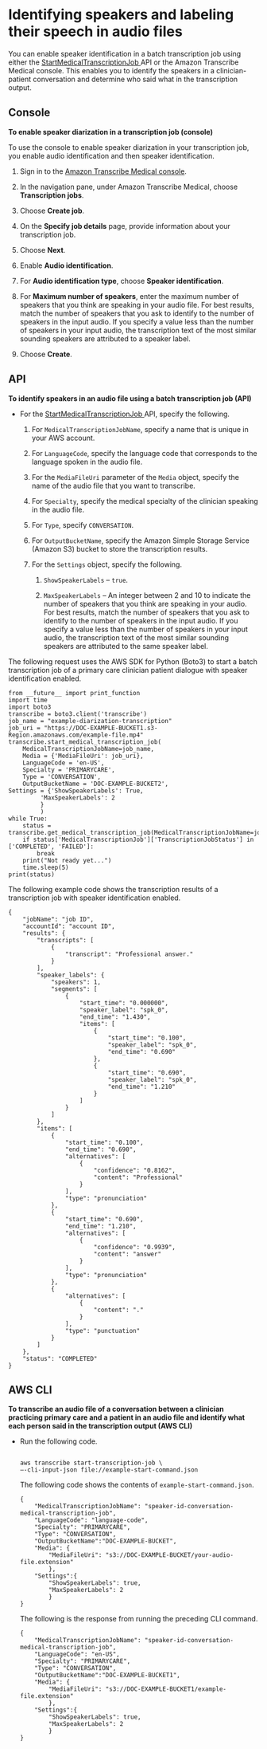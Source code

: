 # Identifying speakers and labeling their speech in audio files<a name="conversation-diarization-batch-med"></a>

You can enable speaker identification in a batch transcription job using either the [ StartMedicalTranscriptionJob ](API_StartMedicalTranscriptionJob.md) API or the Amazon Transcribe Medical console\. This enables you to identify the speakers in a clinician\-patient conversation and determine who said what in the transcription output\.

## Console<a name="conversation-diarization-batch-med-console"></a>

**To enable speaker diarization in a transcription job \(console\)**

To use the console to enable speaker diarization in your transcription job, you enable audio identification and then speaker identification\.

1. Sign in to the [ Amazon Transcribe Medical console](https://console.aws.amazon.com/transcribe/)\.

1. In the navigation pane, under Amazon Transcribe Medical, choose **Transcription jobs**\.

1. Choose **Create job**\.

1. On the **Specify job details** page, provide information about your transcription job\.

1. Choose **Next**\.

1. Enable **Audio identification**\.

1. For **Audio identification type**, choose **Speaker identification**\.

1. For **Maximum number of speakers**, enter the maximum number of speakers that you think are speaking in your audio file\. For best results, match the number of speakers that you ask to identify to the number of speakers in the input audio\. If you specify a value less than the number of speakers in your input audio, the transcription text of the most similar sounding speakers are attributed to a speaker label\. 

1. Choose **Create**\.

## API<a name="conversation-diarization-batch-med-api"></a>

**To identify speakers in an audio file using a batch transcription job \(API\)**
+ For the [ StartMedicalTranscriptionJob ](API_StartMedicalTranscriptionJob.md) API, specify the following\.

  1. For `MedicalTranscriptionJobName`, specify a name that is unique in your AWS account\.

  1. For `LanguageCode`, specify the language code that corresponds to the language spoken in the audio file\.

  1. For the `MediaFileUri` parameter of the `Media` object, specify the name of the audio file that you want to transcribe\.

  1. For `Specialty`, specify the medical specialty of the clinician speaking in the audio file\.

  1. For `Type`, specify `CONVERSATION`\.

  1. For `OutputBucketName`, specify the Amazon Simple Storage Service \(Amazon S3\) bucket to store the transcription results\.

  1. For the `Settings` object, specify the following\.

     1. `ShowSpeakerLabels` – `true`\.

     1. `MaxSpeakerLabels` – An integer between 2 and 10 to indicate the number of speakers that you think are speaking in your audio\. For best results, match the number of speakers that you ask to identify to the number of speakers in the input audio\. If you specify a value less than the number of speakers in your input audio, the transcription text of the most similar sounding speakers are attributed to the same speaker label\. 

The following request uses the AWS SDK for Python \(Boto3\) to start a batch transcription job of a primary care clinician patient dialogue with speaker identification enabled\.

```
from __future__ import print_function
import time
import boto3
transcribe = boto3.client('transcribe')
job_name = "example-diarization-transcription"
job_uri = "https://DOC-EXAMPLE-BUCKET1.s3-Region.amazonaws.com/example-file.mp4"
transcribe.start_medical_transcription_job(
    MedicalTranscriptionJobName=job_name,
    Media = {'MediaFileUri': job_uri},
    LanguageCode = 'en-US',
    Specialty = 'PRIMARYCARE',
    Type = 'CONVERSATION',
    OutputBucketName = 'DOC-EXAMPLE-BUCKET2',
Settings = {'ShowSpeakerLabels': True,
         'MaxSpeakerLabels': 2
         }
         )
while True:
    status = transcribe.get_medical_transcription_job(MedicalTranscriptionJobName=job_name)
    if status['MedicalTranscriptionJob']['TranscriptionJobStatus'] in ['COMPLETED', 'FAILED']:
        break
    print("Not ready yet...")
    time.sleep(5)
print(status)
```

The following example code shows the transcription results of a transcription job with speaker identification enabled\.

```
{
    "jobName": "job ID",
    "accountId": "account ID",
    "results": {
        "transcripts": [
            {
                "transcript": "Professional answer."
            }
        ],
        "speaker_labels": {
            "speakers": 1,
            "segments": [
                {
                    "start_time": "0.000000",
                    "speaker_label": "spk_0",
                    "end_time": "1.430",
                    "items": [
                        {
                            "start_time": "0.100",
                            "speaker_label": "spk_0",
                            "end_time": "0.690"
                        },
                        {
                            "start_time": "0.690",
                            "speaker_label": "spk_0",
                            "end_time": "1.210"
                        }
                    ]
                }
            ]
        },
        "items": [
            {
                "start_time": "0.100",
                "end_time": "0.690",
                "alternatives": [
                    {
                        "confidence": "0.8162",
                        "content": "Professional"
                    }
                ],
                "type": "pronunciation"
            },
            {
                "start_time": "0.690",
                "end_time": "1.210",
                "alternatives": [
                    {
                        "confidence": "0.9939",
                        "content": "answer"
                    }
                ],
                "type": "pronunciation"
            },
            {
                "alternatives": [
                    {
                        "content": "."
                    }
                ],
                "type": "punctuation"
            }
        ]
    },
    "status": "COMPLETED"
}
```

## AWS CLI<a name="diarization-batch-cli"></a>

**To transcribe an audio file of a conversation between a clinician practicing primary care and a patient in an audio file and identify what each person said in the transcription output \(AWS CLI\)**
+ Run the following code\.

  ```
                      
  aws transcribe start-transcription-job \
  –-cli-input-json file://example-start-command.json
  ```

  The following code shows the contents of `example-start-command.json`\.

  ```
  {
      "MedicalTranscriptionJobName": "speaker-id-conversation-medical-transcription-job",
      "LanguageCode": "language-code",
      "Specialty": "PRIMARYCARE",
      "Type": "CONVERSATION",
      "OutputBucketName":"DOC-EXAMPLE-BUCKET",
      "Media": {
          "MediaFileUri": "s3://DOC-EXAMPLE-BUCKET/your-audio-file.extension"
          },
      "Settings":{
          "ShowSpeakerLabels": true,
          "MaxSpeakerLabels": 2
          }
  }
  ```

  The following is the response from running the preceding CLI command\.

  ```
  {
      "MedicalTranscriptionJobName": "speaker-id-conversation-medical-transcription-job",
      "LanguageCode": "en-US",
      "Specialty": "PRIMARYCARE",
      "Type": "CONVERSATION",
      "OutputBucketName":"DOC-EXAMPLE-BUCKET1",
      "Media": {
          "MediaFileUri": "s3://DOC-EXAMPLE-BUCKET1/example-file.extension"
          },
      "Settings":{
          "ShowSpeakerLabels": true,
          "MaxSpeakerLabels": 2
          }
  }
  ```